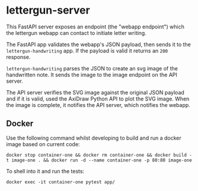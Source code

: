 # lettergun-server

This FastAPI server exposes an endpoint (the "webapp endpoint") which the
lettergun webapp can contact to initiate letter writing.

The FastAPI app validates the webapp's JSON payload, then sends it to
the `lettergun-handwriting` app. If the payload is valid it returns an `200` response.

`lettergun-handwriting` parses the JSON to create an svg image of the
handwritten note. It sends the image to the image endpoint on the API
server.

The API server verifies the SVG image against the original JSON payload and if
it is valid, used the AxiDraw Python API to plot the SVG image. When the image
is complete, it notifies the API server, which notifies the webapp.

## Docker

Use the following command whilst developing to build and run a docker image
based on current code:

`docker stop container-one && docker rm container-one && docker build -t
image-one . && docker run -d --name container-one -p 80:80 image-one`

To shell into it and run the tests:

`docker exec -it container-one pytest app/`


